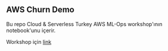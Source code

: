 ## AWS Churn Demo 
Bu repo Cloud &amp; Serverless Turkey AWS ML-Ops workshop'ının notebook'unu içerir.

Workshop için [link](https://www.youtube.com/watch?v=tAGNAut7u9Q&ab_channel=CloudandServerlessTurkey)
